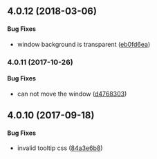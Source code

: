 <a name="4.0.12"></a>
## 4.0.12 (2018-03-06)


#### Bug Fixes

*   window background is transparent ([eb0fd6ea](https://github.com/linuxdeepin/deepin-appstore/commit/eb0fd6ea3c17df2612dfdd134a28c09ec23e5980))



<a name="4.0.11"></a>
### 4.0.11 (2017-10-26)


#### Bug Fixes

*   can not move the window ([d4768303](https://github.com/linuxdeepin/deepin-appstore/commit/d4768303dadf0ec44331d3cdc39e4809bc53a375))



<a name="4.0.10"></a>
## 4.0.10 (2017-09-18)


#### Bug Fixes

*   invalid tooltip css ([84a3e6b8](https://github.com/linuxdeepin/deepin-appstore/commit/84a3e6b8e2777bc491e37c9ca165a063539fe06b))
